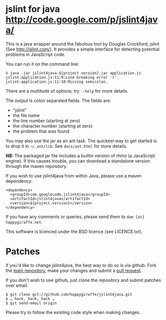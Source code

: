 jslint for java <http://code.google.com/p/jslint4java/>
=======================================================

This is a java wrapper around the fabulous tool by Douglas Crockford, jslint
(See <http://jslint.com/>). It provides a simple interface for detecting
potential problems in JavaScript code.

You can run it on the command line:

    % java -jar jslint4java-${project.version}.jar application.js
    jslint:application.js:11:9:Line breaking error ')'.
    jslint:application.js:11:10:Missing semicolon.

There are a multitude of options; try `--help` for more details.

The output is colon separated fields.  The fields are:

 * "jslint"
 * the file name
 * the line number (starting at zero)
 * the character number (starting at zero)
 * the problem that was found

You may also use the jar as an ant task.  The quickest way to get started is
to drop it in `~/.ant/lib`.  See `docs/ant.html` for more details.

**NB:** The packaged jar file includes a builtin version of rhino (a JavaScript
engine).  If this causes trouble, you can download a standalone version
through the maven repository.

If you wish to use jslint4java from within Java, please use a maven dependency:

    <dependency>
      <groupId>com.googlecode.jslint4java</groupId>
      <artifactId>jslint4java</artifactId>
      <version>${project.version}</version>
    </dependency>

If you have any comments or queries, please send them to `dom [at] happygiraffe.net`.

This software is licenced under the BSD licence (see LICENCE.txt).

Patches
=======

If you'd like to change jslint4java, the best way to do so is via github.  Fork the [main repository](https://github.com/happygiraffe/jslint4java), make your changes and submit a [pull request](http://help.github.com/pull-requests/).

If you don't wish to use github, just clone the repository and submit patches over email.

    $ git clone git://github.com/happygiraffe/jslint4java.git
    $ … hack, hack, hack …
    $ git send-email origin

Please try to follow the existing code style when making changes.
